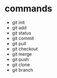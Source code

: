 # commands

- git init
- git add
- git status
- git commit
- git pull
- git checkout
- git merge
- git push
- git clone
- git branch
